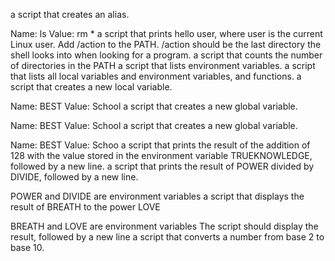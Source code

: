 a script that creates an alias.

Name: ls
Value: rm *
a script that prints hello user, where user is the current Linux user.
Add /action to the PATH. /action should be the last directory the shell looks into when looking for a program.
a script that counts the number of directories in the PATH
a script that lists environment variables.
a script that lists all local variables and environment variables, and functions.
a script that creates a new local variable.

Name: BEST
Value: School
a script that creates a new global variable.

Name: BEST
Value: School
 a script that creates a new global variable.

Name: BEST
Value: Schoo
a script that prints the result of the addition of 128 with the value stored in the environment variable TRUEKNOWLEDGE, followed by a new line.
a script that prints the result of POWER divided by DIVIDE, followed by a new line.

POWER and DIVIDE are environment variables
a script that displays the result of BREATH to the power LOVE

BREATH and LOVE are environment variables
The script should display the result, followed by a new line
a script that converts a number from base 2 to base 10.
